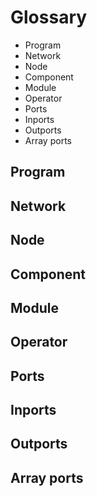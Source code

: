 # Glossary

- Program
- Network
- Node
- Component
- Module
- Operator
- Ports
- Inports
- Outports
- Array ports

## Program

## Network

## Node

## Component

## Module

## Operator

## Ports

## Inports

## Outports

## Array ports
